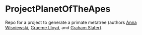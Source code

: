 # ProjectPlanetOfTheApes
Repo for a project to generate a primate metatree (authors [Anna Wisniewski](https://twitter.com/annalwisniewski), [Graeme Lloyd](https://github.com/graemetlloyd), and [Graham Slater](https://github.com/grahamjslater)).
